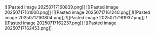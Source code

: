 ![[Pasted image 20250717160839.png]]
![[Pasted image 20250717161000.png]]
![[Pasted image 20250717161240.png]]![[Pasted image 20250717161804.png]]
![[Pasted image 20250717161937.png]]
![[Pasted image 20250717162237.png]]
![[Pasted image 20250717162453.png]]